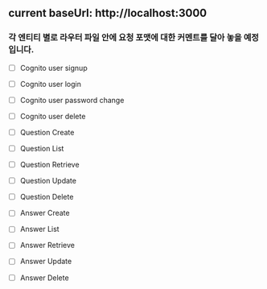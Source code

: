 ## current baseUrl: http://localhost:3000

### 각 엔티티 별로 라우터 파일 안에 요청 포맷에 대한 커멘트를 달아 놓을 예정입니다.

- [ ] Cognito user signup
- [ ] Cognito user login
- [ ] Cognito user password change
- [ ] Cognito user delete

- [ ] Question Create
- [ ] Question List
- [ ] Question Retrieve
- [ ] Question Update
- [ ] Question Delete

- [ ] Answer Create
- [ ] Answer List
- [ ] Answer Retrieve
- [ ] Answer Update
- [ ] Answer Delete
